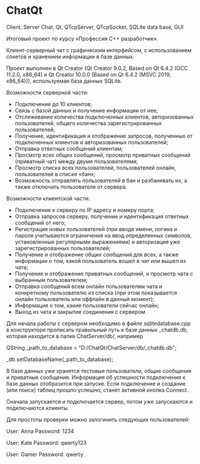 # ChatQt
Client, Server Chat, Qt, QTcpServer, QTcpSocket, SQLite data base, GUI


Итоговый проект по курсу «Профессия C++ разработчик».

Клиент-серверный чат с графическим интерфейсом, с использованием сокетов и хранением информации в базе данных.

Проект выполнен в Qt Creator (Qt Creator 9.0.2, Based on Qt 6.4.2 (GCC 11.2.0, x86_64) и Qt Creator 10.0.0 (Based on Qt 6.4.2 (MSVC 2019, x86_64))), используемая база данных SQLite.

Возможности серверной части:
- Подключение до 10 клиентов;
- Связь с базой данных и получение информации от нее;
- Отслеживание количества подключенных клиентов, авторизованных пользователей, общего количества зарегистрированных пользователей;
- Получение, идентификация и отображение запросов, полученных от подключенных клиентов и авторизованных пользователей;
- Отправка ответных сообщений клиентам;
- Просмотр всех общих сообщений, просмотр приватных сообщений (приватный чат) между двумя пользователями;
- Просмотр списка всех пользователей, пользователей онлайн, пользователей в списке «бан»;
- Возможность отправлять пользователей в бан и разбанивать их, а также отключать пользователя от сервера.

Возможности клиентской части:
 - Подключение к серверу по IP адресу и номеру порта;
 - Отправка запросов серверу, получение и идентификация ответных сообщений от него;
 - Регистрация новых пользователей (при вводе имени, логина и пароля учитываются ограничения на ввод определенных символов, установленные регулярными выражениями) и авторизация уже зарегистрированных пользователей;
 - Получение и отображение общих сообщений для всех, а также информации о том, какой пользователь вошел в чат или вышел из чата;
 - Получение и отображение приватных сообщений, и просмотр чата с выбранным пользователем;
 - Отправка сообщений всем онлайн пользователям чата и конкретному пользователю из списка (при этом показывается онлайн пользователь или оффлайн в данный момент);
 - Информация о том, какие пользователи сейчас онлайн;
 - Выход из чата и закрытие соединения с сервером

Для начала работы с сервером необходимо в файле sqlitedatabase.cpp в конструкторе прописать правильный путь к базе данных _chatdb.db, которая находится в папке ChatServer/db/, например

QString _path_to_database = "D:/ChatQt/ChatServer/db/_chatdb.db";

_db.setDatabaseName(_path_to_database);

В базе данных уже хранятся тестовые пользователи, общие сообщения и приватные сообщения.
Информация об успешности подключения к базе данных отобразится при запуске.
Если подключение и создание (или поиск) таблиц прошло успешно, станет активной кнопка Connect. 

Сначала запускается и подключается сервер, потом уже запускаются и подключаются клиенты.

Для простоты проверки можно залогинить следующих пользователей:

User: Anna		Password: 1234

User: Kate		Password: qwerty123

User: Gamer		Password: qwerty
